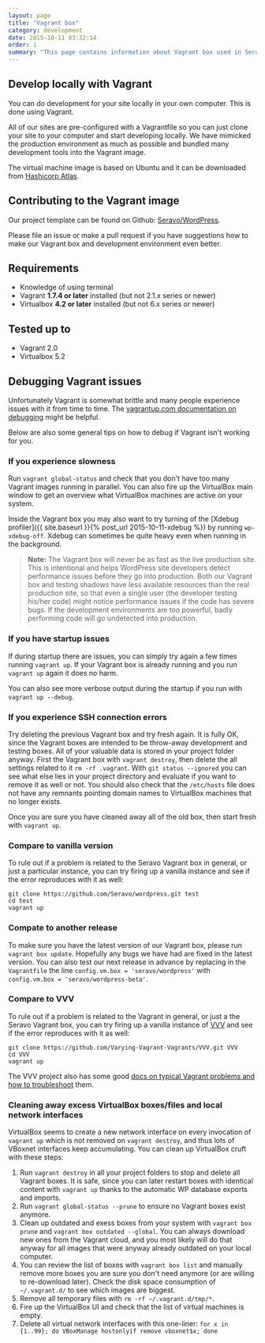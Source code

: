 ```yaml
---
layout: page
title: "Vagrant box"
category: development
date: 2015-10-11 03:32:14
order: 1
summary: "This page contains information about Vagrant box used in Seravo local development."
---
```


## Develop locally with Vagrant

You can do development for your site locally in your own computer. This is done using Vagrant.

All of our sites are pre-configured with a Vagrantfile so you can just clone your site to your computer and start developing locally. We have mimicked the production environment as much as possible and bundled many development tools into the Vagrant image.

The virtual machine image is based on Ubuntu and it can be downloaded from [Hashicorp Atlas](https://vagrantcloud.com/seravo/boxes/wordpress).

## Contributing to the Vagrant image

Our project template can be found on Github: [Seravo/WordPress](https://github.com/Seravo/WordPress).

Please file an issue or make a pull request if you have suggestions how to make our Vagrant box and development environment even better.

## Requirements

* Knowledge of using terminal
* Vagrant **1.7.4 or later** installed (but not 2.1.x series or newer)
* Virtualbox **4.2 or later** installed (but not 6.x series or newer)

## Tested up to

* Vagrant 2.0
* Virtualbox 5.2

## Debugging Vagrant issues

Unfortunately Vagrant is somewhat brittle and many people experience issues with it from time to time. The [vagrantup.com documentation on debugging](https://www.vagrantup.com/docs/other/debugging.html) might be helpful.

Below are also some general tips on how to debug if Vagrant isn't working for you.

### If you experience slowness

Run `vagrant global-status` and check that you don't have too many Vagrant images running in parallel. You can also fire up the VirtualBox main window to get an overview what VirtualBox machines are active on your system.

Inside the Vagrant box you may also want to try turning of the [Xdebug profiler]({{ site.baseurl }}{% post_url 2015-10-11-xdebug %}) by running `wp-xdebug-off`. Xdebug can sometimes be quite heavy even when running in the background.

> **Note:** The Vagrant box will never be as fast as the live production site. This is intentional and helps WordPress site developers detect performance issues before they go into production. Both our Vagrant box and testing shadows have less available resources than the real production site, so that even a single user (the developer testing his/her code) might notice performance issues if the code has severe bugs. If the development environments are too powerful, badly performing code will go undetected into production.

### If you have startup issues

If during startup there are issues, you can simply try again a few times running `vagrant up`. If your Vagrant box is already running and you run `vagrant up` again it does no harm.

You can also see more verbose output during the startup if you run with `vagrant up --debug`.

### If you experience SSH connection errors

Try deleting the previous Vagrant box and try fresh again. It is fully OK, since the Vagrant boxes are intended to be throw-away development and testing boxes. All of your valuable data is stored in your project folder anyway. First the Vagrant box with `vagrant destroy`, then delete the all settings related to it `rm -rf .vagrant`. With `git status --ignored` you can see what else lies in your project directory and evaluate if you want to remove it as well or not. You should also check that the `/etc/hosts` file does not have any remnants pointing domain names to VirtualBox machines that no longer exists.

Once you are sure you have cleaned away all of the old box, then start fresh with `vagrant up`.

### Compare to vanilla version

To rule out if a problem is related to the Seravo Vagrant box in general, or just a particular instance, you can try firing up a vanilla instance and see if the error reproduces with it as well:

```
git clone https://github.com/Seravo/wordpress.git test
cd test
vagrant up
```

### Compate to another release

To make sure you have the latest version of our Vagrant box, please run `vagrant box update`. Hopefully any bugs we have had are fixed in the latest version. You can also test our next release in advance by replacing in the `Vagrantfile` the line `config.vm.box = 'seravo/wordpress'` with `config.vm.box = 'seravo/wordpress-beta'`.

### Compare to VVV

To rule out if a problem is related to the Vagrant in general, or just a the Seravo Vagrant box, you can try firing up a vanilla instance of [VVV](https://varyingvagrantvagrants.org/) and see if the error reproduces with it as well:
```
git clone https://github.com/Varying-Vagrant-Vagrants/VVV.git VVV
cd VVV
vagrant up
```

The VVV project also has some good [docs on typical Vagrant problems and how to troubleshoot](https://varyingvagrantvagrants.org/docs/en-US/troubleshooting/) them.

### Cleaning away excess VirtualBox boxes/files and local network interfaces

VirtualBox seems to create a new network interface on every invocation of `vagrant up` which is not removed on `vagrant destroy`, and thus lots of VBoxnet interfaces keep accumulating. You can clean up VirtualBox cruft with these steps:

1. Run `vagrant destroy` in all your project folders to stop and delete all Vagrant boxes. It is safe, since you can later restart boxes with identical content with `vagrant up` thanks to the automatic WP database exports and imports.
2. Run `vagrant global-status --prune` to ensure no Vagrant boxes exist anymore.
3. Clean up outdated and exess boxes from your system with `vagrant box prune` and `vagrant box outdated --global`. You can always download new ones from the Vagrant cloud, and you most likely will do that anyway for all images that were anyway already outdated on your local computer.
4. You can review the list of boxes with `vagrant box list` and manually remove more boxes you are sure you don't need anymore (or are willing to re-download later). Check the disk space consumption of `~/.vagrant.d/` to see which images are biggest.
5. Remove all temporary files with `rm -rf ~/.vagrant.d/tmp/*`.
3. Fire up the VirtualBox UI and check that the list of virtual machines is empty.
4. Delete all virtual network interfaces with this one-liner: `for x in {1..99}; do VBoxManage hostonlyif remove vboxnet$x; done`
